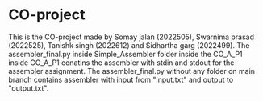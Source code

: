 # CO-project
This is the CO-project made by Somay jalan (2022505), Swarnima prasad (2022525), Tanishk singh (2022612) and Sidhartha garg (2022499).
The assembler_final.py inside Simple_Assembler folder inside the CO_A_P1 inside CO_A_P1 conatins the assembler with stdin and stdout for the assembler assignment. The assembler_final.py without any folder on main branch contains assembler with input from "input.txt" and output to "output.txt".
